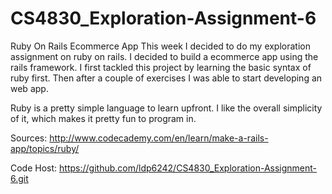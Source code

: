 CS4830_Exploration-Assignment-6
===============================

Ruby On Rails Ecommerce App
This week I decided to do my exploration assignment on ruby on rails. I decided to build a ecommerce app using the rails framework. I first tackled this project by learning the basic syntax of ruby first. Then after a couple of exercises I was able to start developing an web app. 

Ruby is a pretty simple language to learn upfront. I like the overall simplicity of it, which makes it pretty fun to program in.

Sources:
http://www.codecademy.com/en/learn/make-a-rails-app/topics/ruby/

Code Host:
https://github.com/ldp6242/CS4830_Exploration-Assignment-6.git


